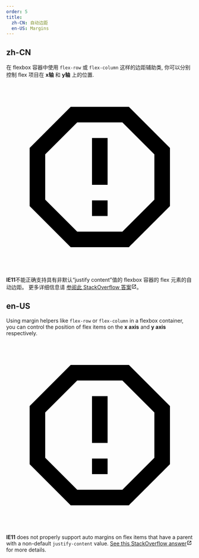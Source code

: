 ```yaml
---
order: 5
title:
  zh-CN: 自动边距
  en-US: Margins
---
```


## zh-CN

在 flexbox 容器中使用 `flex-row` 或 `flex-column` 这样的边距辅助类, 你可以分别控制 flex 项目在 **x轴** 和 **y轴** 上的位置.

<div
  role="alert"
  type="error"
  class="m-alert m-alert--doc m-sheet theme--dark m-alert--border m-alert--text m-alert--border-left error--text"
>
  <div class="m-alert__wrapper">
    <span
      aria-hidden="true"
      class="m-icon notranslate m-alert__icon theme--dark error--text"
      ><svg
        xmlns="http://www.w3.org/2000/svg"
        viewBox="0 0 24 24"
        role="img"
        aria-hidden="true"
        class="m-icon__svg"
      >
        <path
          d="M8.27,3L3,8.27V15.73L8.27,21H15.73C17.5,19.24 21,15.73 21,15.73V8.27L15.73,3M9.1,5H14.9L19,9.1V14.9L14.9,19H9.1L5,14.9V9.1M11,15H13V17H11V15M11,7H13V13H11V7"
        ></path></svg
    ></span>
    <div class="m-alert__content">
      <p>
        <strong>IE11</strong>不能正确支持具有非默认“justify content”值的 flexbox
        容器的 flex 元素的自动边距。 更多详细信息请
        <a
          href="https://stackoverflow.com/a/375355548"
          target="_blank"
          rel="noopener"
          class="app-link text-decoration-none primary--text font-weight-medium d-inline-block"
          >参阅此 StackOverflow 答案<span
            aria-hidden="true"
            class="m-icon notranslate theme--dark primary--text ml-1"
            style="font-size: 0.875rem; height: 0.875rem; width: 0.875rem"
            ><svg
              xmlns="http://www.w3.org/2000/svg"
              viewBox="0 0 24 24"
              role="img"
              aria-hidden="true"
              class="m-icon__svg"
              style="font-size: 0.875rem; height: 0.875rem; width: 0.875rem"
            >
              <path
                d="M14,3V5H17.59L7.76,14.83L9.17,16.24L19,6.41V10H21V3M19,19H5V5H12V3H5C3.89,3 3,3.9 3,5V19A2,2 0 0,0 5,21H19A2,2 0 0,0 21,19V12H19V19Z"
              ></path></svg></span></a
        >。
      </p>
    </div>
    <div class="m-alert__border m-alert__border--left"></div>
  </div>
</div>

## en-US

Using margin helpers like `flex-row` or `flex-column` in a flexbox container, you can control the position of flex items on the **x axis** and **y axis** respectively.

<div
  role="alert"
  type="error"
  class="m-alert m-alert--doc m-sheet theme--dark m-alert--border m-alert--text m-alert--border-left error--text"
>
  <div class="m-alert__wrapper">
    <span
      aria-hidden="true"
      class="m-icon notranslate m-alert__icon theme--dark error--text"
      ><svg
        xmlns="http://www.w3.org/2000/svg"
        viewBox="0 0 24 24"
        role="img"
        aria-hidden="true"
        class="m-icon__svg"
      >
        <path
          d="M8.27,3L3,8.27V15.73L8.27,21H15.73C17.5,19.24 21,15.73 21,15.73V8.27L15.73,3M9.1,5H14.9L19,9.1V14.9L14.9,19H9.1L5,14.9V9.1M11,15H13V17H11V15M11,7H13V13H11V7"
        ></path></svg
    ></span>
    <div class="m-alert__content">
      <p>
        <strong>IE11</strong> does not properly support auto margins on flex
        items that have a parent with a non-default
        <code>justify-content</code> value.
        <a
          href="https://stackoverflow.com/a/37535548"
          target="_blank"
          rel="noopener"
          class="app-link text-decoration-none primary--text font-weight-medium d-inline-block"
          >See this StackOverflow answer<span
            aria-hidden="true"
            class="m-icon notranslate theme--dark primary--text ml-1"
            style="font-size: 0.875rem; height: 0.875rem; width: 0.875rem"
            ><svg
              xmlns="http://www.w3.org/2000/svg"
              viewBox="0 0 24 24"
              role="img"
              aria-hidden="true"
              class="m-icon__svg"
              style="font-size: 0.875rem; height: 0.875rem; width: 0.875rem"
            >
              <path
                d="M14,3V5H17.59L7.76,14.83L9.17,16.24L19,6.41V10H21V3M19,19H5V5H12V3H5C3.89,3 3,3.9 3,5V19A2,2 0 0,0 5,21H19A2,2 0 0,0 21,19V12H19V19Z"
              ></path></svg></span
        ></a>
        for more details.
      </p>
    </div>
    <div class="m-alert__border m-alert__border--left"></div>
  </div>
</div>
